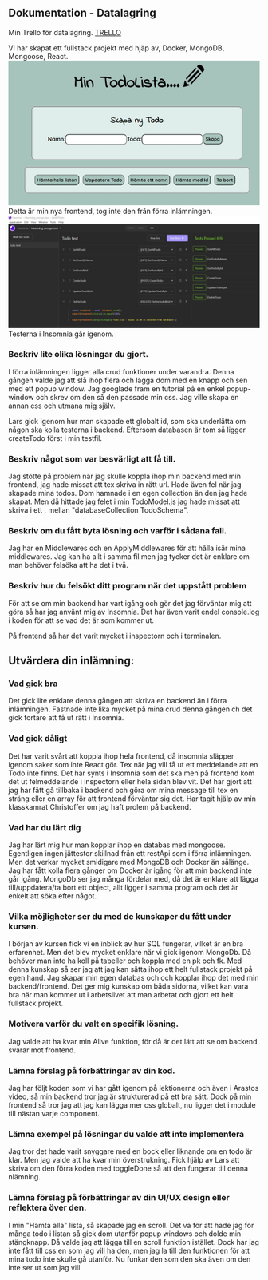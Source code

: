 ## Dokumentation - Datalagring
Min Trello för datalagring.
[TRELLO](https://trello.com/invite/b/MPCRli8r/4441cff04c834099e21d4e4da7ec5a54/datalagring "Trello")


Vi har skapat ett fullstack projekt med hjäp av, Docker, MongoDB, Mongoose, React.
![bild](frontend/frontend/src/utils/global/image/TodoMongo.JPG)
Detta är min nya frontend, tog inte den från förra inlämningen.
![bild](frontend/frontend/src/utils/global/image/inlamning_mongodb_test.JPG)
Testerna i Insomnia går igenom.

### Beskriv lite olika lösningar du gjort.

I förra inlämningen ligger alla crud funktioner under varandra. Denna gången valde jag att slå ihop flera och lägga dom
med en knapp och sen med ett popup window. Jag googlade fram en tutorial på en enkel popup-window och skrev om den så
den passade min css. Jag ville skapa en annan css och utmana mig själv.

Lars gick igenom hur man skapade ett globalt id, som ska underlätta om någon ska kolla testerna i backend. Eftersom
databasen är tom så ligger createTodo först i min testfil.

### Beskriv något som var besvärligt att få till.

Jag stötte på problem när jag skulle koppla ihop min backend med min frontend, jag hade missat att tex skriva in rätt
url. Hade även fel när jag skapade mina todos. Dom hamnade i en egen collection än den jag hade skapat. Men då hittade
jag felet i min TodoModel.js jag hade missat att skriva i ett , mellan "databaseCollection TodoSchema".

### Beskriv om du fått byta lösning och varför i sådana fall.

Jag har en Middlewares och en ApplyMiddlewares för att hålla isär mina middlewares. Jag kan ha allt i samma fil men jag
tycker det är enklare om man behöver felsöka att ha det i två.

### Beskriv hur du felsökt ditt program när det uppstått problem

För att se om min backend har vart igång och gör det jag förväntar mig att göra så har jag använt mig av Insomnia. Det
har även varit endel console.log i koden för att se vad det är som kommer ut.

På frontend så har det varit mycket i inspectorn och i terminalen.

## Utvärdera din inlämning:

### Vad gick bra

Det gick lite enklare denna gången att skriva en backend än i förra inlämningen. Fastnade inte lika mycket på mina crud
denna gången ch det gick fortare att få ut rätt i Insomnia.

### Vad gick dåligt

Det har varit svårt att koppla ihop hela frontend, då insomnia släpper igenom saker som inte React gör. Tex när jag vill
få ut ett meddelande att en Todo inte finns. Det har synts i Insomnia som det ska men på frontend kom det ut
felmeddelande i inspectorn eller hela sidan blev vit. Det har gjort att jag har fått gå tillbaka i backend och göra om
mina message till tex en sträng eller en array för att frontend förväntar sig det. Har tagit hjälp av min klasskamrat
Christoffer om jag haft prolem på backend.

### Vad har du lärt dig

Jag har lärt mig hur man kopplar ihop en databas med mongoose. Egentligen ingen jättestor skillnad från ett restApi som
i förra inlämningen. Men det verkar mycket smidigare med MongoDB och Docker än sålänge. Jag har fått kolla flera gånger
om Docker är igång för att min backend inte går igång. MongoDb ser jag många fördelar med, då det är enklare att lägga
till/uppdatera/ta bort ett object, allt ligger i samma program och det är enkelt att söka efter något.

### Vilka möjligheter ser du med de kunskaper du fått under kursen.

I början av kursen fick vi en inblick av hur SQL fungerar, vilket är en bra erfarenhet. Men det blev mycket enklare när
vi gick igenom MongoDb. Då behöver man inte ha koll på tabeller och koppla med en pk och fk. Med denna kunskap så ser
jag att jag kan sätta ihop ett helt fullstack projekt på egen hand. Jag skapar min egen databas och och kopplar ihop det
med min backend/frontend. Det ger mig kunskap om båda sidorna, vilket kan vara bra när man kommer ut i arbetslivet att
man arbetat och gjort ett helt fullstack projekt.

### Motivera varför du valt en specifik lösning.

Jag valde att ha kvar min Alive funktion, för då är det lätt att se om backend svarar mot frontend.

### Lämna förslag på förbättringar av din kod.

Jag har följt koden som vi har gått igenom på lektionerna och även i Arastos video, så min backend tror jag är
strukturerad på ett bra sätt. Dock på min frontend så tror jag att jag kan lägga mer css globalt, nu ligger det i module
till nästan varje component.

### Lämna exempel på lösningar du valde att inte implementera

Jag tror det hade varit snyggare med en bock eller liknande om en todo är klar. Men jag valde att ha kvar min
överstrukning. Fick hjälp av Lars att skriva om den förra koden med toggleDone så att den fungerar till denna nlämning.

### Lämna förslag på förbättringar av din UI/UX design eller reflektera över den.

I min "Hämta alla" lista, så skapade jag en scroll. Det va för att hade jag för många todo i listan så gick dom utanför
popup windows och dolde min stängknapp. Då valde jag att lägga till en scroll funktion istället. Dock har jag inte fått
till css:en som jag vill ha den, men jag la till den funktionen för att mina todo inte skulle gå utanför. Nu funkar den
som den ska även om den inte ser ut som jag vill.